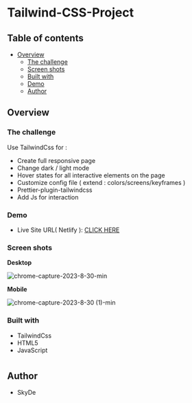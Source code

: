 # Tailwind-CSS-Project

## Table of contents

- [Overview](#overview)
  - [The challenge](#the-challenge)
  - [Screen shots](#screen-shots)
  - [Built with](#built-with)
  - [Demo](#demo)
  - [Author](#author)
  
  
## Overview

### The challenge

Use TailwindCss for :

- Create full responsive page
- Change dark / light mode
- Hover states for all interactive elements on the page
- Customize config file ( extend : colors/screens/keyframes )
- Prettier-plugin-tailwindcss 
- Add Js for interaction

### Demo
- Live Site URL( Netlify ): [CLICK HERE](https://tailwind-css-project-sky-de.netlify.app/)

### Screen shots

**Desktop**

![chrome-capture-2023-8-30-min](https://github.com/Sky-De/Tailwind-CSS-Project/assets/79264045/1ac960e5-45f1-428a-b675-4877c7f5ba51)


**Mobile**

![chrome-capture-2023-8-30 (1)-min](https://github.com/Sky-De/Tailwind-CSS-Project/assets/79264045/78867567-80a0-4ba3-9b0c-88ba5c0177e4)



### Built with

- TailwindCss
- HTML5
- JavaScript

#
## Author
- SkyDe







